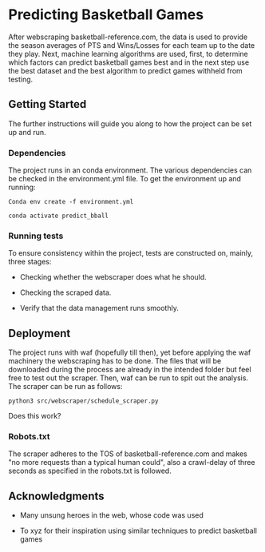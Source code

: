 # Predicting Basketball Games

After webscraping basketball-reference.com, the data is used to provide the season
averages of PTS and Wins/Losses for each team up to the date they play. Next,
machine learning algorithms are used, first, to determine which factors can predict
basketball games best and in the next step use the best dataset and the best algorithm
to predict games withheld from testing.

## Getting Started

The further instructions will guide you along to how the project can be set up and run.

### Dependencies

The project runs in an conda environment. The various dependencies can be checked in the
environment.yml file.
To get the environment up and running:

```
Conda env create -f environment.yml

conda activate predict_bball
```

### Running tests

To ensure consistency within the project, tests are constructed on, mainly, three stages:

* Checking whether the webscraper does what he should.

* Checking the scraped data.

* Verify that the data management runs smoothly.

## Deployment

The project runs with waf (hopefully till then), yet before applying the waf machinery the webscraping
has to be done. The files that will be downloaded during the process are already in the intended folder but feel free
to test out the scraper. Then, waf can be run to spit out the analysis. The scraper can be run as follows:

```
python3 src/webscraper/schedule_scraper.py
```
Does this work?

### Robots.txt

The scraper adheres to the TOS of basketball-reference.com and makes "no more requests than a typical human could", also a crawl-delay of three seconds as specified in the robots.txt is followed.

## Acknowledgments

* Many unsung heroes in the web, whose code was used

* To xyz for their inspiration using similar techniques to predict basketball games
